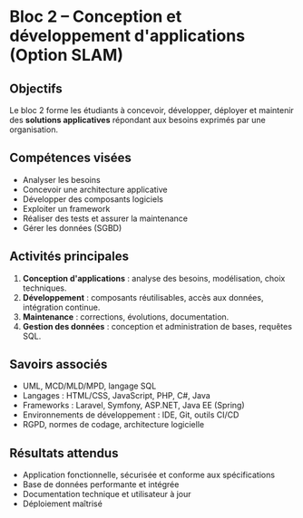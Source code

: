 # Bloc 2 – Conception et développement d'applications (Option SLAM)

## Objectifs

Le bloc 2 forme les étudiants à concevoir, développer, déployer et maintenir des **solutions applicatives** répondant aux besoins exprimés par une organisation.

## Compétences visées

- Analyser les besoins
- Concevoir une architecture applicative
- Développer des composants logiciels
- Exploiter un framework
- Réaliser des tests et assurer la maintenance
- Gérer les données (SGBD)

## Activités principales

1. **Conception d'applications** : analyse des besoins, modélisation, choix techniques.
2. **Développement** : composants réutilisables, accès aux données, intégration continue.
3. **Maintenance** : corrections, évolutions, documentation.
4. **Gestion des données** : conception et administration de bases, requêtes SQL.

## Savoirs associés

- UML, MCD/MLD/MPD, langage SQL
- Langages : HTML/CSS, JavaScript, PHP, C#, Java
- Frameworks : Laravel, Symfony, ASP.NET, Java EE (Spring)
- Environnements de développement : IDE, Git, outils CI/CD
- RGPD, normes de codage, architecture logicielle

## Résultats attendus

- Application fonctionnelle, sécurisée et conforme aux spécifications
- Base de données performante et intégrée
- Documentation technique et utilisateur à jour
- Déploiement maîtrisé
